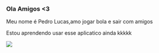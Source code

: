 ### Ola Amigos <3

Meu nome é Pedro Lucas,amo jogar bola e sair com amigos

Estou aprendendo usar esse aplicatico ainda kkkkk



![](https://media.tenor.com/taptC_lx42kAAAAC/neymar-brazil.gif)
